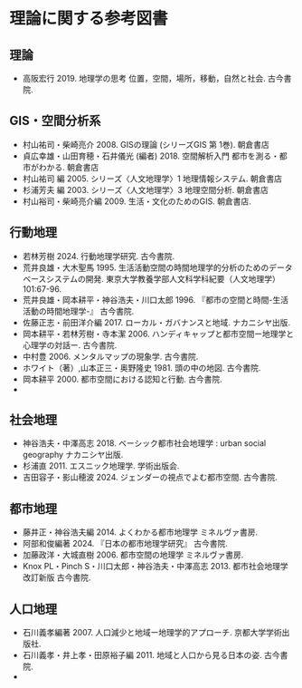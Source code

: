 # 理論に関する参考図書

## 理論
- 高阪宏行 2019. 地理学の思考 位置，空間，場所，移動，自然と社会. 古今書院.

## GIS・空間分析系
- 村山祐司・柴崎亮介 2008. GISの理論 (シリーズGIS 第 1巻). 朝倉書店
- 貞広幸雄・山田育穂・石井儀光 (編者) 2018. 空間解析入門 都市を測る・都市がわかる. 朝倉書店
- 村山祐司 編 2005. シリーズ〈人文地理学〉1 地理情報システム. 朝倉書店
- 杉浦芳夫 編 2003. シリーズ〈人文地理学〉3 地理空間分析. 朝倉書店
- 村山裕司・柴崎亮介編 2009. 生活・文化のためのGIS. 朝倉書店. 

## 行動地理
- 若林芳樹 2024. 行動地理学研究. 古今書院.
- 荒井良雄・大木聖馬 1995. 生活活動空間の時間地理学的分析のためのデータベースシステムの開発. 東京大学教養学部人文科学科紀要（人文地理学） 101:67-96.
- 荒井良雄・岡本耕平・神谷浩夫・川口太郎 1996. 『都市の空間と時間-生活活動の時間地理学-』 古今書院.
- 佐藤正志・前田洋介編 2017. ローカル・ガバナンスと地域. ナカニシヤ出版.
- 岡本耕平・若林芳樹・寺本潔 2006. ハンディキャップと都市空間ー地理学と心理学の対話ー. 古今書院.
- 中村豊 2006. メンタルマップの現象学. 古今書院.
- ホワイト（著）,山本正三・奥野隆史 1981. 頭の中の地図. 古今書院.
- 岡本耕平 2000. 都市空間における認知と行動. 古今書院.
- 

## 社会地理
- 神谷浩夫・中澤高志 2018. ベーシック都市社会地理学 : urban social geography ナカニシヤ出版.
- 杉浦直 2011. エスニック地理学. 学術出版会.
- 吉田容子・影山穂波 2024. ジェンダーの視点でよむ都市空間. 古今書院.

## 都市地理
- 藤井正・神谷浩夫編 2014. よくわかる都市地理学 ミネルヴァ書房.
- 阿部和俊編著 2024. 『日本の都市地理学研究』 古今書院.
- 加藤政洋・大城直樹 2006. 都市空間の地理学 ミネルヴァ書房.
- Knox PL・Pinch S・川口太郎・神谷浩夫・中澤高志 2013. 都市社会地理学 改訂新版 古今書院.

## 人口地理
- 石川義孝編著 2007. 人口減少と地域ー地理学的アプローチ. 京都大学学術出版社. 
- 石川義孝・井上孝・田原裕子編 2011. 地域と人口から見る日本の姿. 古今書院.
- 